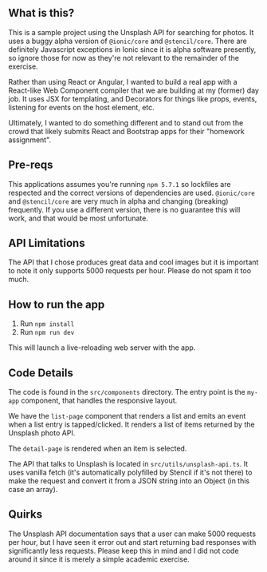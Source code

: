 ## What is this?

This is a sample project using the Unsplash API for searching for photos. It uses a buggy alpha version of `@ionic/core` and `@stencil/core`. There are definitely Javascript exceptions in Ionic since it is alpha software presently, so ignore those for now as they're not relevant to the remainder of the exercise.

Rather than using React or Angular, I wanted to build a real app with a React-like Web Component compiler that we are building at my (former) day job. It uses JSX for templating, and Decorators for things like props, events, listening for events on the host element, etc.

Ultimately, I wanted to do something different and to stand out from the crowd that likely submits React and Bootstrap apps for their "homework assignment".

## Pre-reqs

This applications assumes you're running `npm 5.7.1` so lockfiles are respected and the correct versions of dependencies are used. `@ionic/core` and `@stencil/core` are very much in alpha and changing (breaking) frequently. If you use a different version, there is no guarantee this will work, and that would be most unfortunate.

## API Limitations

The API that I chose produces great data and cool images but it is important to note it only supports 5000 requests per hour. Please do not spam it too much.

## How to run the app

1. Run `npm install`
2. Run `npm run dev`

This will launch a live-reloading web server with the app.

## Code Details

The code is found in the `src/components` directory. The entry point is the `my-app` component, that handles the responsive layout.

We have the `list-page` component that renders a list and emits an event when a list entry is tapped/clicked. It renders a list of items returned by the Unsplash photo API.

The `detail-page` is rendered when an item is selected.

The API that talks to Unsplash is located in `src/utils/unsplash-api.ts`. It uses vanilla fetch (it's automatically polyfilled by Stencil if it's not there) to make the request and convert it from a JSON string into an Object (in this case an array).

## Quirks

The Unsplash API documentation says that a user can make 5000 requests per hour, but I have seen it error out and start returning bad responses with significantly less requests. Please keep this in mind and I did not code around it since it is merely a simple academic exercise.

